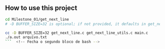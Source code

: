 ## How to use this project

```bash
cd Milestone_01/get_next_line
# -D BUFFER_SIZE=32 is optional; if not provided, it defaults in get_next_line.h
```

```bash
cc -D BUFFER_SIZE=32 get_next_line.c get_next_line_utils.c main.c
./a.out arquivo.txt
```  <!-- Fecha o segundo bloco de bash -->
```
